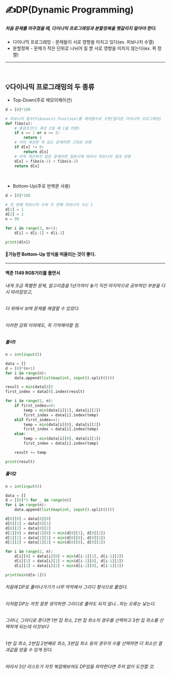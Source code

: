 # ✍️DP(Dynamic Programming)
##### 처음 문제를 마주쳤을 때, 다이나믹 프로그래밍과 분할정복을 햇갈리지 말아야 한다.
- 다이나믹 프로그래밍 - 문제들이 서로 영향을 미치고 있다(ex. 피보나치 수열)
- 분할정복 - 문제가 작은 단위로 나뉘어 질 뿐 서로 영향을 미치지 않는다(ex. 퀵 정렬)

***

</br>

## 💡다이나믹 프로그래밍의 두 종류
- Top-Down(주로 메모이제이션)

```python
d = [0]*100

# 피보나치 함수(Fibonacci Function)를 재귀함수로 구현(탑다운 다이나믹 프로그래밍)
def fibo(x):
    # 종료조건(1 혹은 2일 때 1을 반환)
    if x == 1 or x == 2:
        return 1
    # 이미 계산한 적 있는 문제라면 그대로 반환
    if d[x] != 0:
        return d[x]
    # 아직 계산하지 않은 문제라면 점화식에 따라서 피보나치 결과 반환
    d[x] = fibo(x-1) + fibo(x-2)
    return d[x]
```
</br>

- Bottom-Up(주로 반복문 사용)

```python
d = [0]*100

# 첫 번째 피보나치 수와 두 번째 피보나치 수는 1
d[1] = 1
d[2] = 1
n = 99

for i in range(3, n+1):
    d[i] = d[i-1] + d[i-2]

print(d[n])
```

#### 📌가능한 Bottom-Up 방식을 떠올리는 것이 좋다.


***

#### 백준 1149 RGB거리를 풀면서
###### 내게 조금 특별한 문제, 알고리즘을 1년가까이 놓기 직전 마지막으로 공부하던 부분을 다시 따라잡았고,
###### 더 위에서 보며 문제를 해결할 수 있었다.

###### 이러한 감회 이외에도, 꼭 기억해야할 점.

##### 풀이1

```python
n = int(input())

data = []
d = [0]*(n+1)
for i in range(n):
    data.append(list(map(int, input().split())))

result = min(data[0])
first_index = data[0].index(result)

for i in range(1, n):
    if first_index==0:
        temp = min(data[i][1], data[i][2])
        first_index = data[i].index(temp)
    elif first_index==1:
        temp = min(data[i][0], data[i][2])
        first_index = data[i].index(temp)
    else:
        temp = min(data[i][0], data[i][1])
        first_index = data[i].index(temp)

    result += temp

print(result)
```

##### 풀이2
```python
n = int(input())

data = []
d = [[0]*3 for _ in range(n)]
for i in range(n):
    data.append(list(map(int, input().split())))

d[0][0] = data[0][0]
d[0][1] = data[0][1]
d[0][2] = data[0][2]
d[1][0] = data[1][0] + min(d[0][1], d[0][2])
d[1][1] = data[1][1] + min(d[0][0], d[0][2])
d[1][2] = data[1][2] + min(d[0][0], d[0][1])

for i in range(2, n):
    d[i][0] = data[i][0] + min(d[i-1][1], d[i-1][2])
    d[i][1] = data[i][1] + min(d[i-1][0], d[i-1][2])
    d[i][2] = data[i][2] + min(d[i-1][0], d[i-1][1])

print(min(d[n-1]))
```
###### 처음에 DP로 풀어나가기가 너무 막막해서 그리디 형식으로 풀었다.
###### 이처럼 DP는 자칫 잘못 생각하면 그리디로 풀어도 되지 않나...하는 오류는 낳는다.

###### 그러나, 그리디로 푼다면 1번 집 최소, 2번 집 최소의 경우를 선택하고 3번 집 최소를 선택하게 되는데 이것보다
###### 1번 집 최소, 2번집 2번째로 최소, 3번집 최소 등의 경우의 수를 선택하면 더 최소인 결과값을 얻을 수 있게 된다.

###### 따라서 3단 리스트가 자칫 복잡해보여도 DP임을 파악한다면 주저 없이 도전할 것.
